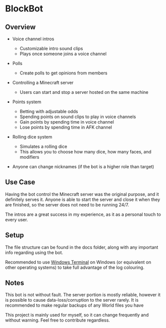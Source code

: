 # BlockBot
## Overview

- Voice channel intros
  - Customizable intro sound clips
  - Plays once someone joins a voice channel

- Polls
  - Create polls to get opinions from members

- Controlling a Minecraft server
  - Users can start and stop a server hosted on the same machine
  
- Points system
  - Betting with adjustable odds
  - Spending points on sound clips to play in voice channels
  - Gain points by spending time in voice channel
  - Lose points by spending time in AFK channel
  
- Rolling dice system
  - Simulates a rolling dice
  - This allows you to choose how many dice, how many faces, and modifiers


- Anyone can change nicknames (if the bot is a higher role than target)

## Use Case

Having the bot control the Minecraft server was the original purpose, and it definitely serves it. Anyone is able to start the server and close it when they are finished, so the server does not need to be running 24/7.

The intros are a great success in my experience, as it as a personal touch to every user.

## Setup

The file structure can be found in the docs folder, along with any important info regarding using the bot.

Recommended to use [Windows Terminal](https://apps.microsoft.com/store/detail/windows-terminal/9N0DX20HK701) on Windows (or equivalent on other operating systems) to take full advantage of the log colouring.

## Notes
This bot is not without fault. The server portion is mostly reliable, however it is possible to cause data-loss/corruption to the server rarely. It is recommended to make regular backups of any World files you have

This project is mainly used for myself, so it can change frequently and without warning. Feel free to contribute regardless.
